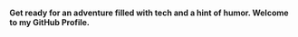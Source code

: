 #### Get ready for an adventure filled with tech and a hint of humor. Welcome to my GitHub Profile.
